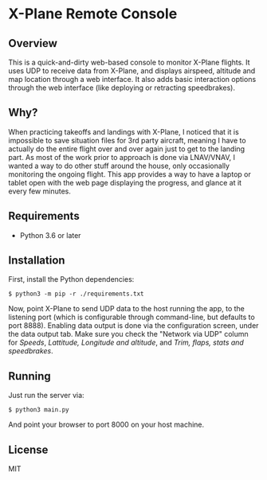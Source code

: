 # X-Plane Remote Console

## Overview

This is a quick-and-dirty web-based console to monitor X-Plane flights. It uses UDP to receive data from X-Plane, and displays airspeed, altitude and map location through a web interface. It also adds basic interaction options through the web interface (like deploying or retracting speedbrakes).

## Why?

When practicing takeoffs and landings with X-Plane, I noticed that it is impossible to save situation files for 3rd party aircraft, meaning I have to actually do the entire flight over and over again just to get to the landing part. As most of the work prior to approach is done via LNAV/VNAV, I wanted a way to do other stuff around the house, only occasionally monitoring the ongoing flight. This app provides a way to have a laptop or tablet open with the web page displaying the progress, and glance at it every few minutes.

## Requirements

* Python 3.6 or later

## Installation

First, install the Python dependencies:
```
$ python3 -m pip -r ./requirements.txt
```

Now, point X-Plane to send UDP data to the host running the app, to the listening port (which is configurable through command-line, but defaults to port 8888). Enabling data output is done via the configuration screen, under the data output tab. Make sure you check the "Network via UDP" column for *Speeds*, *Lattitude, Longitude and altitude*, and *Trim, flaps, stats and speedbrakes*.

## Running

Just run the server via:
```
$ python3 main.py
```

And point your browser to port 8000 on your host machine.

## License

MIT
